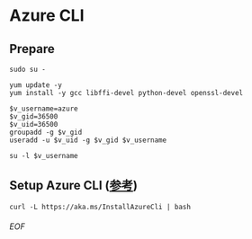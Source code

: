 # Azure CLI

## Prepare

    sudo su -
    
    yum update -y
    yum install -y gcc libffi-devel python-devel openssl-devel
    
    $v_username=azure
    $v_gid=36500
    $v_uid=36500
    groupadd -g $v_gid
    useradd -u $v_uid -g $v_gid $v_username
    
    su -l $v_username
    

## Setup Azure CLI ([参考](https://docs.microsoft.com/ja-jp/cli/azure/install-azure-cli))
    curl -L https://aka.ms/InstallAzureCli | bash





###### EOF
